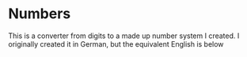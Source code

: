 # Numbers

This is a converter from digits to a made up number system I created. I originally created it in German, but the equivalent English is below
